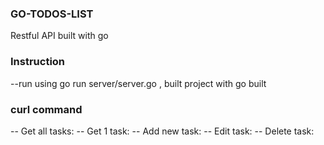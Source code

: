 ### GO-TODOS-LIST 

Restful API built with go 

### Instruction 
--run using go run server/server.go , built project with go built 

### curl command 
-- Get all tasks:
-- Get 1 task:
-- Add new task:
-- Edit task:
-- Delete task: 